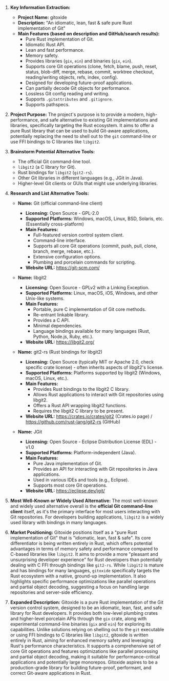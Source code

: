 1.  **Key Information Extraction:**
    *   **Project Name:** gitoxide
    *   **Description:** "An idiomatic, lean, fast & safe pure Rust implementation of Git"
    *   **Main Features (based on description and GitHub/search results):**
        *   Pure Rust implementation of Git.
        *   Idiomatic Rust API.
        *   Lean and fast performance.
        *   Memory safety.
        *   Provides libraries (`gix`, `ein`) and binaries (`gix`, `ein`).
        *   Supports core Git operations (clone, fetch, blame, push, reset, status, blob-diff, merge, rebase, commit, worktree checkout, reading/writing objects, refs, index, config).
        *   Designed for developing future-proof applications.
        *   Can partially decode Git objects for performance.
        *   Lossless Git config reading and writing.
        *   Supports `.gitattributes` and `.gitignore`.
        *   Supports pathspecs.

2.  **Project Purpose:**
    The project's purpose is to provide a modern, high-performance, and safe alternative to existing Git implementations and libraries, specifically targeting the Rust ecosystem. It aims to offer a pure Rust library that can be used to build Git-aware applications, potentially replacing the need to shell out to the `git` command-line or use FFI bindings to C libraries like `libgit2`.

3.  **Brainstorm Potential Alternative Tools:**
    *   The official Git command-line tool.
    *   `libgit2` (a C library for Git).
    *   Rust bindings for `libgit2` (`git2-rs`).
    *   Other Git libraries in different languages (e.g., JGit in Java).
    *   Higher-level Git clients or GUIs that might use underlying libraries.

4.  **Research and List Alternative Tools:**

    *   **Name:** Git (official command-line client)
        *   **Licensing:** Open Source - GPL-2.0
        *   **Supported Platforms:** Windows, macOS, Linux, BSD, Solaris, etc. (Essentially cross-platform)
        *   **Main Features:**
            *   Full-featured version control system client.
            *   Command-line interface.
            *   Supports all core Git operations (commit, push, pull, clone, branch, merge, rebase, etc.).
            *   Extensive configuration options.
            *   Plumbing and porcelain commands for scripting.
        *   **Website URL:** https://git-scm.com/

    *   **Name:** libgit2
        *   **Licensing:** Open Source - GPLv2 with a Linking Exception.
        *   **Supported Platforms:** Linux, macOS, iOS, Windows, and other Unix-like systems.
        *   **Main Features:**
            *   Portable, pure C implementation of Git core methods.
            *   Re-entrant linkable library.
            *   Provides a C API.
            *   Minimal dependencies.
            *   Language bindings available for many languages (Rust, Python, Node.js, Ruby, etc.).
        *   **Website URL:** https://libgit2.org/

    *   **Name:** git2-rs (Rust bindings for libgit2)
        *   **Licensing:** Open Source (typically MIT or Apache 2.0, check specific crate license) - often inherits aspects of libgit2's license.
        *   **Supported Platforms:** Platforms supported by libgit2 (Windows, macOS, Linux, etc.).
        *   **Main Features:**
            *   Provides Rust bindings to the libgit2 C library.
            *   Allows Rust applications to interact with Git repositories using libgit2.
            *   Offers a Rust API wrapping libgit2 functions.
            *   Requires the libgit2 C library to be present.
        *   **Website URL:** https://crates.io/crates/git2 (Crates.io page) / https://github.com/rust-lang/git2-rs (GitHub)

    *   **Name:** JGit
        *   **Licensing:** Open Source - Eclipse Distribution License (EDL) - v1.0
        *   **Supported Platforms:** Platform-independent (Java).
        *   **Main Features:**
            *   Pure Java implementation of Git.
            *   Provides an API for interacting with Git repositories in Java applications.
            *   Used in various IDEs and tools (e.g., Eclipse).
            *   Supports most core Git operations.
        *   **Website URL:** https://eclipse.dev/jgit/

5.  **Most Well-Known or Widely Used Alternative:**
    The most well-known and widely used alternative overall is the **official Git command-line client** itself, as it's the primary interface for most users interacting with Git repositories. For developers building applications, `libgit2` is a widely used library with bindings in many languages.

6.  **Market Positioning:**
    Gitoxide positions itself as a "pure Rust implementation of Git" that is "idiomatic, lean, fast & safe". Its core differentiator is being written entirely in Rust, which offers potential advantages in terms of memory safety and performance compared to C-based libraries like `libgit2`. It aims to provide a more "pleasant and unsurprising developer experience" for Rust developers than potentially dealing with C FFI through bindings like `git2-rs`. While `libgit2` is mature and has bindings for many languages, `gitoxide` specifically targets the Rust ecosystem with a native, ground-up implementation. It also highlights specific performance optimizations like parallel operations and partial object decoding, suggesting a focus on handling large repositories and server-side efficiency.

7.  **Expanded Description:**
    Gitoxide is a pure Rust implementation of the Git version control system, designed to be an idiomatic, lean, fast, and safe library for Rust developers. It provides both low-level plumbing crates and higher-level porcelain APIs through the `gix` crate, along with experimental command-line binaries (`gix` and `ein`) for exploring its capabilities. Unlike solutions relying on shelling out to the `git` executable or using FFI bindings to C libraries like `libgit2`, gitoxide is written entirely in Rust, aiming for enhanced memory safety and leveraging Rust's performance characteristics. It supports a comprehensive set of core Git operations and features optimizations like parallel processing and partial object decoding, making it suitable for performance-critical applications and potentially large monorepos. Gitoxide aspires to be a production-grade library for building future-proof, performant, and correct Git-aware applications in Rust.